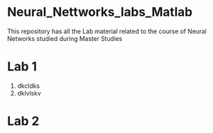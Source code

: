 # **Neural_Nettworks_labs_Matlab**
This repository has all the Lab material related to the course of Neural Networks studied during Master Studies
# Lab 1
 1. dkcldks
 2. dklvlskv
 
# Lab 2 
